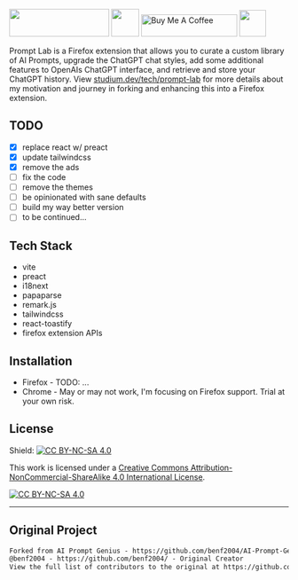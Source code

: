 <a href="https://chrome.google.com/webstore/detail/chatgpt-history/jjdnakkfjnnbbckhifcfchagnpofjffo/"><img src="https://user-images.githubusercontent.com/12115686/206926802-0461dc64-84cd-42de-8c17-74a7ee64528c.png" style="width: 180px !important; height: 50px !important"></a> <a href="https://www.reddit.com/r/ChatGPTPromptGenius/"><img src="https://user-images.githubusercontent.com/12115686/211184170-6aea6981-abd4-447c-bd3d-199d1688011f.png" style="width: 50px !important"></a> <a href="https://ko-fi.com/bennyfi" target="_blank"><img src="https://storage.ko-fi.com/cdn/kofi3.png?v=3" alt="Buy Me A Coffee" style="height: 40px !important;width: 173px !important;" ></a> <a href="http://creativecommons.org/licenses/by-nc-sa/4.0/"><img src="https://licensebuttons.net/l/by-nc-sa/4.0/88x31.png" style="height: 48px !important"></a>


Prompt Lab is a Firefox extension that allows you to curate a custom library of AI Prompts, upgrade the ChatGPT chat styles, add some additional features to OpenAIs ChatGPT interface, and retrieve and store your ChatGPT history. View [studium.dev/tech/prompt-lab](https://studium.dev/tech/prompt-lab) for more details about my motivation and journey in forking and enhancing this into a Firefox extension.  

## TODO

- [x] replace react w/ preact
- [x] update tailwindcss
- [x] remove the ads
- [ ] fix the code
- [ ] remove the themes
- [ ] be opinionated with sane defaults
- [ ] build my way better version
- [ ] to be continued...

## Tech Stack
- vite
- preact
- i18next
- papaparse
- remark.js
- tailwindcss
- react-toastify
- firefox extension APIs

## Installation
- Firefox - TODO: ...
- Chrome - May or may not work, I'm focusing on Firefox support. Trial at your own risk.

## License
Shield: [![CC BY-NC-SA 4.0][cc-by-nc-sa-shield]][cc-by-nc-sa] 

This work is licensed under a
[Creative Commons Attribution-NonCommercial-ShareAlike 4.0 International License][cc-by-nc-sa].

[![CC BY-NC-SA 4.0][cc-by-nc-sa-image]][cc-by-nc-sa]

[cc-by-nc-sa]: http://creativecommons.org/licenses/by-nc-sa/4.0/ 
[cc-by-nc-sa-image]: https://licensebuttons.net/l/by-nc-sa/4.0/88x31.png 
[cc-by-nc-sa-shield]: https://img.shields.io/badge/License-CC%20BY--NC--SA%204.0-lightgrey.svg 


---

## Original Project 

```md
Forked from AI Prompt Genius - https://github.com/benf2004/AI-Prompt-Genius
@benf2004 - https://github.com/benf2004/ - Original Creator
View the full list of contributors to the original at https://github.com/benf2004/AI-Prompt-Genius/graphs/contributors
```